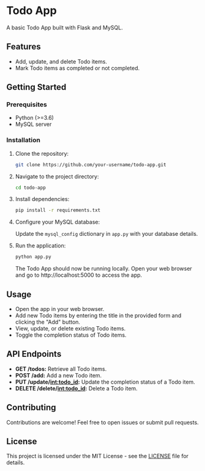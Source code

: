 # Todo App

A basic Todo App built with Flask and MySQL.

## Features
- Add, update, and delete Todo items.
- Mark Todo items as completed or not completed.

## Getting Started

### Prerequisites
- Python (>=3.6)
- MySQL server

### Installation
1. Clone the repository:

    ```bash
    git clone https://github.com/your-username/todo-app.git
    ```

2. Navigate to the project directory:

    ```bash
    cd todo-app
    ```

3. Install dependencies:

    ```bash
    pip install -r requirements.txt
    ```

4. Configure your MySQL database:

    Update the `mysql_config` dictionary in `app.py` with your database details.

5. Run the application:

    ```bash
    python app.py
    ```

    The Todo App should now be running locally. Open your web browser and go to http://localhost:5000 to access the app.

## Usage
- Open the app in your web browser.
- Add new Todo items by entering the title in the provided form and clicking the "Add" button.
- View, update, or delete existing Todo items.
- Toggle the completion status of Todo items.

## API Endpoints
- **GET /todos:** Retrieve all Todo items.
- **POST /add:** Add a new Todo item.
- **PUT /update/<int:todo_id>:** Update the completion status of a Todo item.
- **DELETE /delete/<int:todo_id>:** Delete a Todo item.

## Contributing
Contributions are welcome! Feel free to open issues or submit pull requests.

## License
This project is licensed under the MIT License - see the [LICENSE](LICENSE) file for details.
